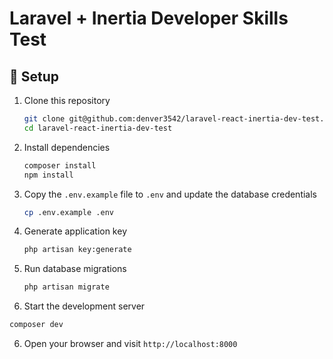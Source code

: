 # Laravel + Inertia Developer Skills Test

## 🚀 Setup

1. Clone this repository
    ```bash
    git clone git@github.com:denver3542/laravel-react-inertia-dev-test.git
    cd laravel-react-inertia-dev-test
    ```
2. Install dependencies
    ```bash
    composer install
    npm install
    ```
3. Copy the `.env.example` file to `.env` and update the database credentials
    ```bash
    cp .env.example .env
    ```
4. Generate application key
    ```bash
    php artisan key:generate
    ```
5. Run database migrations

    ```bash
    php artisan migrate
    ```

6. Start the development server

```bash
composer dev
```

6. Open your browser and visit `http://localhost:8000`
